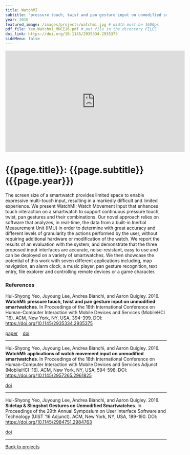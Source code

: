```yaml
---
title: WatchMI
subtitle: "pressure touch, twist and pan gesture input on unmodified smartwatches"
year: 2016
featured_image: /images/projects/watchmi.jpg # width must be 1600px	
pdf_file: Yeo_Watchmi_MHCI16.pdf # put file in the directory FILES
doi_link: https://doi.org/10.1145/2935334.2935375
sideMenu: false
---
```




<iframe width="560" height="315" src="https://www.youtube.com/embed/74roE_cyafk" frameborder="0" allow="accelerometer; autoplay; encrypted-media; gyroscope; picture-in-picture" allowfullscreen></iframe>

<!-- DO NOT CHANGE MANUALLY -->
# {{page.title}}: {{page.subtitle}} ({{page.year}})

The screen size of a smartwatch provides limited space to enable expressive multi-touch input, resulting in a markedly difficult and limited experience. We present WatchMI: Watch Movement Input that enhances touch interaction on a smartwatch to support continuous pressure touch, twist, pan gestures and their combinations. Our novel approach relies on software that analyzes, in real-time, the data from a built-in Inertial Measurement Unit (IMU) in order to determine with great accuracy and different levels of granularity the actions performed by the user, without requiring additional hardware or modification of the watch. We report the results of an evaluation with the system, and demonstrate that the three proposed input interfaces are accurate, noise-resistant, easy to use and can be deployed on a variety of smartwatches. We then showcase the potential of this work with seven different applications including, map navigation, an alarm clock, a music player, pan gesture recognition, text entry, file explorer and controlling remote devices or a game character.


### References

Hui-Shyong Yeo, Juyoung Lee, Andrea Bianchi, and Aaron Quigley. 2016. **WatchMI: pressure touch, twist and pan gesture input on unmodified smartwatches**. In Proceedings of the 18th International Conference on Human-Computer Interaction with Mobile Devices and Services (MobileHCI '16). ACM, New York, NY, USA, 394-399. DOI: https://doi.org/10.1145/2935334.2935375

<!-- DO NOT CHANGE MANUALLY -->
<a href="{{ site.url }}/files/{{ page.year }}/{{ page.pdf_file }}" target="_blank">paper</a>&nbsp;&nbsp;&nbsp;
<a href="{{ page.doi_link }}" target="_blank">doi</a>

--- 

Hui-Shyong Yeo, Juyoung Lee, Andrea Bianchi, and Aaron Quigley. 2016. **WatchMI: applications of watch movement input on unmodified smartwatches**. In Proceedings of the 18th International Conference on Human-Computer Interaction with Mobile Devices and Services Adjunct (MobileHCI '16). ACM, New York, NY, USA, 594-598. DOI: https://doi.org/10.1145/2957265.2961825

<!-- DO NOT CHANGE MANUALLY -->
<a href="https://doi.org/10.1145/2957265.2961825" target="_blank">doi</a>

--- 

Hui-Shyong Yeo, Juyoung Lee, Andrea Bianchi, and Aaron Quigley. 2016. **Sidetap & Slingshot Gestures on Unmodified Smartwatches**. In Proceedings of the 29th Annual Symposium on User Interface Software and Technology (UIST '16 Adjunct). ACM, New York, NY, USA, 189-190. DOI: https://doi.org/10.1145/2984751.2984763

<!-- DO NOT CHANGE MANUALLY -->
<a href="https://doi.org/10.1145/2984751.2984763" target="_blank">doi</a>

--- 

<a href="/index.html" class="button button--large">Back to projects</a>